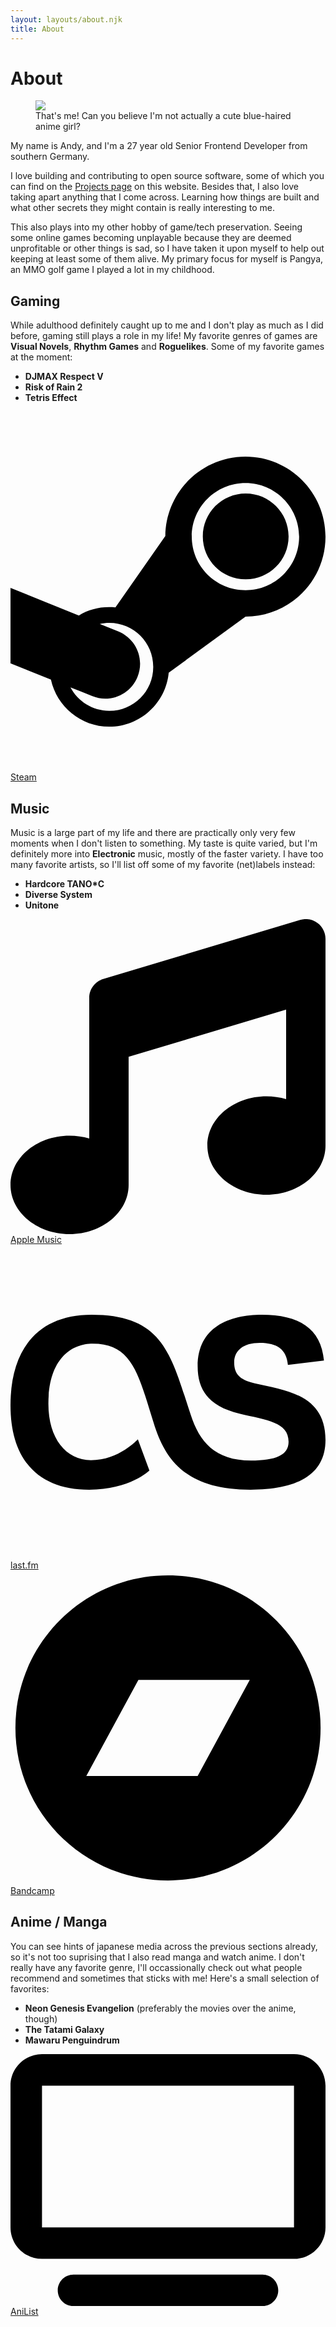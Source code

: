 ```yaml
---
layout: layouts/about.njk
title: About
---
```


# About

<div class="relative">
<div class="md:w-3/4 md:ms-2 md:-me-[25%] lg:-me-[50%] h-auto md:float-right md:bg-white p-2 rounded-md md:shadow-md">
  <figure class="m-0">
    <img class="rounded-md" src="/assets/img/me.jpg"/>
    <figcaption class="italic">That's me! Can you believe I'm not actually a cute blue-haired anime girl?</figcaption>
  </figure>
</div>
<p>My name is Andy, and I'm a <span class="js-age">27</span> year old Senior Frontend Developer from southern Germany.</p>

<p>I love building and contributing to open source software, some of which you can find on the <a href="/projects">Projects page</a> on this website. Besides that, I also love taking apart anything that I come across. Learning how things are built and what other secrets they might contain is really interesting to me.</p>
</div>

This also plays into my other hobby of game/tech preservation. Seeing some
online games becoming unplayable because they are deemed unprofitable or other
things is sad, so I have taken it upon myself to help out keeping at least some
of them alive. My primary focus for myself is Pangya, an MMO golf game I played
a lot in my childhood.

## Gaming

While adulthood definitely caught up to me and I don't play as much as I did
before, gaming still plays a role in my life! My favorite genres of games are
**Visual Novels**, **Rhythm Games** and **Roguelikes**. Some of my favorite
games at the moment:

- **DJMAX Respect V**
- **Risk of Rain 2**
- **Tetris Effect**

<p>
  <a href="https://steamcommunity.com/id/pixeldesu" class="not-prose inline-block rounded-md shadow-lg font-bold px-2 py-0.5 transition-all hover:translate-y-0.5 focus:translate-y-0.5 bg-zinc-800 text-white">
    <svg class="inline fill-white h-[1.5rem] align-text-top w-auto me-1" xmlns="http://www.w3.org/2000/svg" viewBox="0 0 448 512"><path d="M395.5 177.5c0 33.8-27.5 61-61 61-33.8 0-61-27.3-61-61s27.3-61 61-61c33.5 0 61 27.2 61 61zm52.5 .2c0 63-51 113.8-113.7 113.8L225 371.3c-4 43-40.5 76.8-84.5 76.8-40.5 0-74.7-28.8-83-67L0 358V250.7L97.2 290c15.1-9.2 32.2-13.3 52-11.5l71-101.7c.5-62.3 51.5-112.8 114-112.8C397 64 448 115 448 177.7zM203 363c0-34.7-27.8-62.5-62.5-62.5-4.5 0-9 .5-13.5 1.5l26 10.5c25.5 10.2 38 39 27.7 64.5-10.2 25.5-39.2 38-64.7 27.5-10.2-4-20.5-8.3-30.7-12.2 10.5 19.7 31.2 33.2 55.2 33.2 34.7 0 62.5-27.8 62.5-62.5zm207.5-185.3c0-42-34.3-76.2-76.2-76.2-42.3 0-76.5 34.2-76.5 76.2 0 42.2 34.3 76.2 76.5 76.2 41.9 .1 76.2-33.9 76.2-76.2z"/></svg>
    Steam
  </a>
</p>

## Music

Music is a large part of my life and there are practically only very few moments
when I don't listen to something. My taste is quite varied, but I'm definitely
more into **Electronic** music, mostly of the faster variety. I have too many
favorite artists, so I'll list off some of my favorite (net)labels instead:

- **Hardcore TANO*C**
- **Diverse System**
- **Unitone**

<p>
  <a href="https://music.apple.com/profile/pixeldesu" class="not-prose inline-flex items-center rounded-md shadow-lg font-bold px-2 py-0.5 transition-all hover:translate-y-0.5 focus:translate-y-0.5 bg-red-500 text-white">
    <svg class="inline-block fill-white h-[1.33rem] align-text-bottom w-auto me-1" xmlns="http://www.w3.org/2000/svg" viewBox="0 0 512 512"><path d="M499.1 6.3c8.1 6 12.9 15.6 12.9 25.7v72V368c0 44.2-43 80-96 80s-96-35.8-96-80s43-80 96-80c11.2 0 22 1.6 32 4.6V147L192 223.8V432c0 44.2-43 80-96 80s-96-35.8-96-80s43-80 96-80c11.2 0 22 1.6 32 4.6V200 128c0-14.1 9.3-26.6 22.8-30.7l320-96c9.7-2.9 20.2-1.1 28.3 5z"/></svg>
    <span>Apple Music</span>
  </a>

<a href="https://www.last.fm/user/pixelkatsu" class="not-prose inline-flex items-center rounded-md shadow-lg font-bold px-2 py-0.5 transition-all hover:translate-y-0.5 focus:translate-y-0.5 bg-red-600 text-white">
    <svg class="inline-block fill-white h-[1.33rem] align-text-bottom w-auto me-2" xmlns="http://www.w3.org/2000/svg" viewBox="0 0 512 512"><path d="M225.8 367.1l-18.8-51s-30.5 34-76.2 34c-40.5 0-69.2-35.2-69.2-91.5 0-72.1 36.4-97.9 72.1-97.9 66.5 0 74.8 53.3 100.9 134.9 18.8 56.9 54 102.6 155.4 102.6 72.7 0 122-22.3 122-80.9 0-72.9-62.7-80.6-115-92.1-25.8-5.9-33.4-16.4-33.4-34 0-19.9 15.8-31.7 41.6-31.7 28.2 0 43.4 10.6 45.7 35.8l58.6-7c-4.7-52.8-41.1-74.5-100.9-74.5-52.8 0-104.4 19.9-104.4 83.9 0 39.9 19.4 65.1 68 76.8 44.9 10.6 79.8 13.8 79.8 45.7 0 21.7-21.1 30.5-61 30.5-59.2 0-83.9-31.1-97.9-73.9-32-96.8-43.6-163-161.3-163C45.7 113.8 0 168.3 0 261c0 89.1 45.7 137.2 127.9 137.2 66.2 0 97.9-31.1 97.9-31.1z"/></svg>
    <span>last.fm</span>
  </a>

<a href="https://bandcamp.com/pixeldesu" class="not-prose inline-flex items-center rounded-md shadow-lg font-bold px-2 py-0.5 transition-all hover:translate-y-0.5 focus:translate-y-0.5 bg-cyan-500 text-white">
    <svg class="inline-block fill-white h-[1.33rem] align-text-bottom w-auto me-2" xmlns="http://www.w3.org/2000/svg" viewBox="0 0 512 512"><path d="M256 8C119 8 8 119 8 256S119 504 256 504 504 393 504 256 393 8 256 8zm48.2 326.1h-181L207.9 178h181z"/></svg>
    <span>Bandcamp</span>
  </a>
</p>

## Anime / Manga

You can see hints of japanese media across the previous sections already, so it's not too suprising that I also read manga and watch anime. I don't really have any favorite genre, I'll occassionally check out what people recommend and sometimes that sticks with me! Here's a small selection of favorites:

* **Neon Genesis Evangelion** (preferably the movies over the anime, though)
* **The Tatami Galaxy**
* **Mawaru Penguindrum**

<p>
  <a href="https://anilist.co/user/pixeldesu/" class="not-prose inline-flex items-center rounded-md shadow-lg font-bold px-2 py-0.5 transition-all hover:translate-y-0.5 focus:translate-y-0.5 bg-sky-700 text-white">
    <svg class="inline-block fill-white h-[1.33rem] align-text-bottom w-auto me-2" xmlns="http://www.w3.org/2000/svg" viewBox="0 0 640 512"><path d="M64 64V352H576V64H64zM0 64C0 28.7 28.7 0 64 0H576c35.3 0 64 28.7 64 64V352c0 35.3-28.7 64-64 64H64c-35.3 0-64-28.7-64-64V64zM128 448H512c17.7 0 32 14.3 32 32s-14.3 32-32 32H128c-17.7 0-32-14.3-32-32s14.3-32 32-32z"/></svg>
    <span>AniList</span>
  </a>
</p>